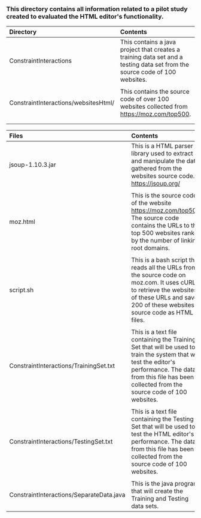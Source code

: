 ### This directory contains all information related to a pilot study created to evaluated the HTML editor's functionality.


|Directory      					|Contents
|:------------------------------------------------------|:------------------------------------------------------------------ |
|ConstraintInteractions					|This contains a java project that creates a training data set and							   a testing data set from the source code of 100 websites.   	     
|							|								     |
|ConstraintInteractions/websitesHtml/      		|This contains the source code of over 100 websites collected from 							    https://moz.com/top500.                   |
|							|								     |
|							|								     |

|Files      					 	|Contents
|:------------------------------------------------------|:------------------------------------------------------------------ |
|jsoup-1.10.3.jar   					|This is a HTML parser library used to extract and manipulate the							  data gathered from the websites source code. https://jsoup.org/
|							|								     |
|moz.html 						|This is the source code of the website https://moz.com/top500. The 							     source code contains the URLs to the top 500 websites ranked by the 							  number of linking root domains.
|							|								     |
|script.sh 						|This is a bash script that reads all the URLs from the source code on 								moz.com. It uses cURL to retrieve the websites of these URLs and 							  saves 200 of these websites source code as HTML files.
|							|								     |
|ConstraintInteractions/TrainingSet.txt			|This is a text file containing the Training Set that will be used to 							       train the system that will test the editor's performance. The data 							   from this file has been collected from the source code of 100 								 websites.					
|							|								     |
|ConstraintInteractions/TestingSet.txt			|This is a text file containing the Testing Set that will be used to  							       test the HTML editor's performance. The data from this file has  							 been collected from the source code of 100 websites.
|							|								     |
|ConstraintInteractions/SeparateData.java  		|This is the java program that will create the Training and Testing 							     data sets.


